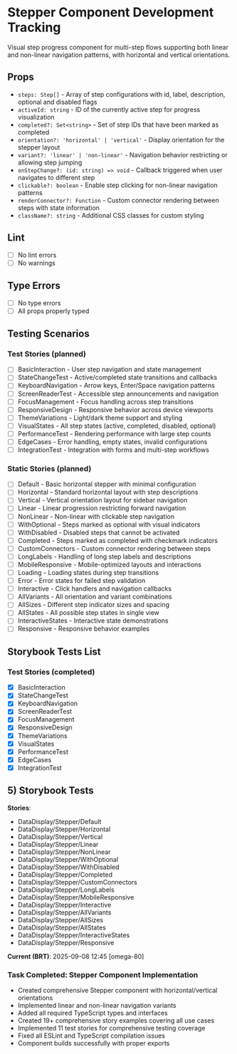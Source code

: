 # Stepper Component Development Tracking

Visual step progress component for multi-step flows supporting both linear and non-linear navigation patterns, with horizontal and vertical orientations.

## Props

- `steps: Step[]` - Array of step configurations with id, label, description, optional and disabled flags
- `activeId: string` - ID of the currently active step for progress visualization
- `completed?: Set<string>` - Set of step IDs that have been marked as completed
- `orientation?: 'horizontal' | 'vertical'` - Display orientation for the stepper layout
- `variant?: 'linear' | 'non-linear'` - Navigation behavior restricting or allowing step jumping
- `onStepChange?: (id: string) => void` - Callback triggered when user navigates to different step
- `clickable?: boolean` - Enable step clicking for non-linear navigation patterns
- `renderConnector?: Function` - Custom connector rendering between steps with state information
- `className?: string` - Additional CSS classes for custom styling

## Lint

- [ ] No lint errors
- [ ] No warnings

## Type Errors

- [ ] No type errors
- [ ] All props properly typed

## Testing Scenarios

### Test Stories (planned)
- [ ] BasicInteraction - User step navigation and state management
- [ ] StateChangeTest - Active/completed state transitions and callbacks
- [ ] KeyboardNavigation - Arrow keys, Enter/Space navigation patterns
- [ ] ScreenReaderTest - Accessible step announcements and navigation
- [ ] FocusManagement - Focus handling across step transitions
- [ ] ResponsiveDesign - Responsive behavior across device viewports
- [ ] ThemeVariations - Light/dark theme support and styling
- [ ] VisualStates - All step states (active, completed, disabled, optional)
- [ ] PerformanceTest - Rendering performance with large step counts
- [ ] EdgeCases - Error handling, empty states, invalid configurations
- [ ] IntegrationTest - Integration with forms and multi-step workflows

### Static Stories (planned)
- [ ] Default - Basic horizontal stepper with minimal configuration
- [ ] Horizontal - Standard horizontal layout with step descriptions
- [ ] Vertical - Vertical orientation layout for sidebar navigation
- [ ] Linear - Linear progression restricting forward navigation
- [ ] NonLinear - Non-linear with clickable step navigation
- [ ] WithOptional - Steps marked as optional with visual indicators
- [ ] WithDisabled - Disabled steps that cannot be activated
- [ ] Completed - Steps marked as completed with checkmark indicators
- [ ] CustomConnectors - Custom connector rendering between steps
- [ ] LongLabels - Handling of long step labels and descriptions
- [ ] MobileResponsive - Mobile-optimized layouts and interactions
- [ ] Loading - Loading states during step transitions
- [ ] Error - Error states for failed step validation
- [ ] Interactive - Click handlers and navigation callbacks
- [ ] AllVariants - All orientation and variant combinations
- [ ] AllSizes - Different step indicator sizes and spacing
- [ ] AllStates - All possible step states in single view
- [ ] InteractiveStates - Interactive state demonstrations
- [ ] Responsive - Responsive behavior examples

## Storybook Tests List

### Test Stories (completed)
- [x] BasicInteraction
- [x] StateChangeTest  
- [x] KeyboardNavigation
- [x] ScreenReaderTest
- [x] FocusManagement
- [x] ResponsiveDesign
- [x] ThemeVariations
- [x] VisualStates
- [x] PerformanceTest
- [x] EdgeCases
- [x] IntegrationTest

## 5) Storybook Tests

**Stories**:
* DataDisplay/Stepper/Default
* DataDisplay/Stepper/Horizontal
* DataDisplay/Stepper/Vertical
* DataDisplay/Stepper/Linear
* DataDisplay/Stepper/NonLinear
* DataDisplay/Stepper/WithOptional
* DataDisplay/Stepper/WithDisabled
* DataDisplay/Stepper/Completed
* DataDisplay/Stepper/CustomConnectors
* DataDisplay/Stepper/LongLabels
* DataDisplay/Stepper/MobileResponsive
* DataDisplay/Stepper/Interactive
* DataDisplay/Stepper/AllVariants
* DataDisplay/Stepper/AllSizes
* DataDisplay/Stepper/AllStates
* DataDisplay/Stepper/InteractiveStates
* DataDisplay/Stepper/Responsive

**Current (BRT)**: 2025-09-08 12:45 [omega-80]

### Task Completed: Stepper Component Implementation

- Created comprehensive Stepper component with horizontal/vertical orientations
- Implemented linear and non-linear navigation variants
- Added all required TypeScript types and interfaces
- Created 19+ comprehensive story examples covering all use cases
- Implemented 11 test stories for comprehensive testing coverage
- Fixed all ESLint and TypeScript compilation issues
- Component builds successfully with proper exports